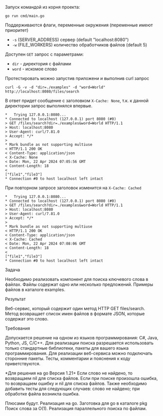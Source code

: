 Запуск командой из корня проекта: 
```
go run cmd/main.go
```

Поддерживаются флаги, переменные окружения (переменные имеют приоритет)

- `-s` (SERVER_ADDRESS) сервер (default "localhost:8080")
- `-w` (FILE_WORKERS) количество обработчиков файлов (default 5)

Доступен `GET` запрос с параметрами: 

- `dir` - директория с файлами
- `word` - искомое слово

Протестировать можно запустив приложени и выполнив curl запрос

```
curl -G -v -d "dir=./examples" -d "word=World" http://localhost:8080/files/search
```

В ответ придет сообщение c заголовком `X-Cache: None`, т.к. к данной директории запрос выполнялся впервые.

```
*   Trying 127.0.0.1:8080...
* Connected to localhost (127.0.0.1) port 8080 (#0)
> GET /files/search?dir=./examples&word=World HTTP/1.1
> Host: localhost:8080
> User-Agent: curl/7.81.0
> Accept: */*
> 
* Mark bundle as not supporting multiuse
< HTTP/1.1 200 OK
< Content-Type: application/json
< X-Cache: None
< Date: Mon, 22 Apr 2024 07:05:56 GMT
< Content-Length: 18
< 
["file1","file3"]
* Connection #0 to host localhost left intact
```
При повторном запросе заголовок изменится на `X-Cache: Cached`

```
*   Trying 127.0.0.1:8080...
* Connected to localhost (127.0.0.1) port 8080 (#0)
> GET /files/search?dir=./examples&word=World HTTP/1.1
> Host: localhost:8080
> User-Agent: curl/7.81.0
> Accept: */*
> 
* Mark bundle as not supporting multiuse
< HTTP/1.1 200 OK
< Content-Type: application/json
< X-Cache: Cached
< Date: Mon, 22 Apr 2024 07:08:06 GMT
< Content-Length: 18
< 
["file1","file3"]
* Connection #0 to host localhost left intact

```

Задача

Необходимо реализовать компонент для поиска ключевого слова в файлах. Файлы содержат одно или несколько предложений.
Примеры файлов в каталоге examples.

Результат

Веб-сервис, который содержит один метод HTTP GET files/search. Метод возвращает список имен файлов в формате JSON, которые содержат это слово.

Требования

Допускается решение на одном из языков программирования: C#, Java, Python, JS, C/C++.
Для реализации поиска разрешается использовать только стандартные библиотеки, пакеты для вашего языка программирования.
Для реализации веб-сервиса можно подключать сторонние пакеты.
Тесты, комментарии и пояснения к коду приветствуются.

*Для решения на go
Версия 1.21+
Если слово не найдено, то возвращаем nil для списка файлов. 
Если при поиске произошла ошибка, то возвращаем ошибку и nil для списка файлов.
Также необходимо добавить тесты для следующих случаев: слово не найдено; при обработке файла возникла ошибка.

Плюсами будут.
Реализация на go. Заготовка для go в каталоге pkg
Поиск слова за O(1).
Реализация параллельного поиска по файлам.

